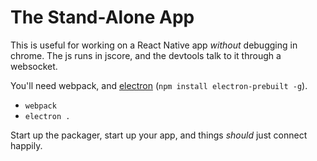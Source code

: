 # The Stand-Alone App

This is useful for working on a React Native app *without* debugging in
chrome. The js runs in jscore, and the devtools talk to it through a
websocket.

You'll need webpack, and [electron](http://electron.atom.io/#get-started) (`npm install electron-prebuilt -g`).

- `webpack`
- `electron .`

Start up the packager, start up your app, and things *should* just connect
happily.

